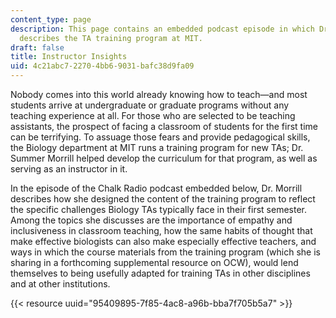 ```yaml
---
content_type: page
description: This page contains an embedded podcast episode in which Dr. Summer Morrill
  describes the TA training program at MIT.
draft: false
title: Instructor Insights
uid: 4c21abc7-2270-4bb6-9031-bafc38d9fa09
---
```

Nobody comes into this world already knowing how to teach—and most students arrive at undergraduate or graduate programs without any teaching experience at all. For those who are selected to be teaching assistants, the prospect of facing a classroom of students for the first time can be terrifying. To assuage those fears and provide pedagogical skills, the Biology department at MIT runs a training program for new TAs; Dr. Summer Morrill helped develop the curriculum for that program, as well as serving as an instructor in it. 

In the episode of the Chalk Radio podcast embedded below, Dr. Morrill describes how she designed the content of the training program to reflect the specific challenges Biology TAs typically face in their first semester. Among the topics she discusses are the importance of empathy and inclusiveness in classroom teaching, how the same habits of thought that make effective biologists can also make especially effective teachers, and ways in which the course materials from the training program (which she is sharing in a forthcoming supplemental resource on OCW), would lend themselves to being usefully adapted for training TAs in other disciplines and at other institutions. 

{{< resource uuid="95409895-7f85-4ac8-a96b-bba7f705b5a7" >}}